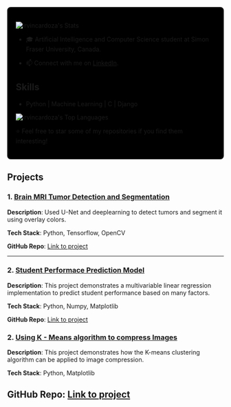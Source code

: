<div style="background-color: black; padding: 20px; border-radius: 8px;">



![irvincardoza's Stats](https://github-readme-stats.vercel.app/api?username=irvincardoza&theme=vue-dark&show_icons=true&hide_border=true&count_private=true)



- 🎓 Artificial Intelligence and Computer Science student at Simon Fraser University, Canada.

- 📫 Connect with me on [LinkedIn](https://www.linkedin.com/in/irvin-cardoza-286b34281/).


## Skills

- Python | Machine Learning | C | Django
  

![irvincardoza's Top Languages](https://github-readme-stats.vercel.app/api/top-langs/?username=irvincardoza&theme=vue-dark&show_icons=true&hide_border=true&layout=compact)


⭐️ Feel free to star some of my repositories if you find them interesting!

</div>


## Projects

### 1. [Brain MRI Tumor Detection and Segmentation](#)
**Description**: Used U-Net and deeplearning to detect tumors and segment it using overlay colors.  

**Tech Stack**: Python, Tensorflow, OpenCV

**GitHub Repo**: [Link to project](https://github.com/irvincardoza/brain-MRI-segmentation)

---

### 2. [Student Performace Prediction Model](#)
**Description**: This project demonstrates a multivariable linear regression implementation to predict student performance based on many factors. 

**Tech Stack**: Python, Numpy, Matplotlib 

**GitHub Repo**: [Link to project](https://github.com/irvincardoza/Machine-learning-projects/tree/main/multiVariable)

### 2. [Using K - Means algorithm to compress Images](#)
**Description**: This project demonstrates how the K-means clustering algorithm can be applied to image compression.

**Tech Stack**: Python, Matplotlib 

**GitHub Repo**: [Link to project](https://github.com/irvincardoza/K-means-algorithm-image-resize)
---



